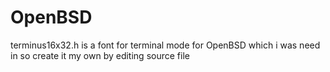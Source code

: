 # OpenBSD
terminus16x32.h is a font for terminal mode for OpenBSD which i was need in so create it my own by editing source file
